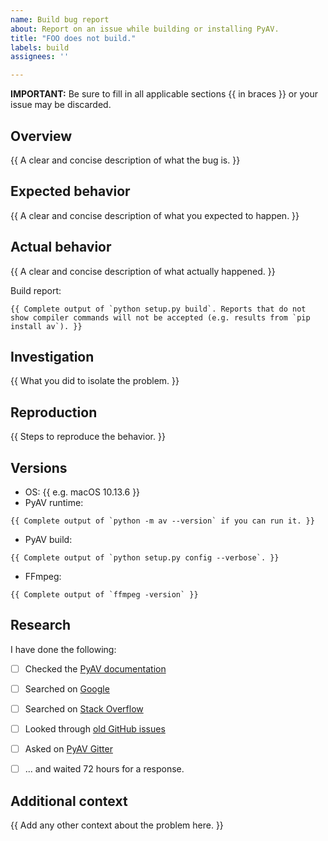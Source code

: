 ```yaml
---
name: Build bug report
about: Report on an issue while building or installing PyAV.
title: "FOO does not build."
labels: build
assignees: ''

---
```


**IMPORTANT:** Be sure to fill in all applicable sections {{ in braces }} or your issue may be discarded.


## Overview

{{ A clear and concise description of what the bug is. }}


## Expected behavior

{{ A clear and concise description of what you expected to happen. }}


## Actual behavior

{{ A clear and concise description of what actually happened. }}

Build report:
```
{{ Complete output of `python setup.py build`. Reports that do not show compiler commands will not be accepted (e.g. results from `pip install av`). }}
```


## Investigation

{{ What you did to isolate the problem. }}


## Reproduction

{{ Steps to reproduce the behavior. }}


## Versions

- OS: {{ e.g. macOS 10.13.6 }}
- PyAV runtime:
```
{{ Complete output of `python -m av --version` if you can run it. }}
```
- PyAV build:
```
{{ Complete output of `python setup.py config --verbose`. }}
```
- FFmpeg:
```
{{ Complete output of `ffmpeg -version` }}
```


## Research

I have done the following:

- [ ] Checked the [PyAV documentation](http://docs.mikeboers.com/pyav/stable/)
- [ ] Searched on [Google](https://www.google.com/search?q=pyav+how+do+I+foo)
- [ ] Searched on [Stack Overflow](https://stackoverflow.com/search?q=pyav)
- [ ] Looked through [old GitHub issues](https://github.com/mikeboers/PyAV/issues?&q=is%3Aissue)
- [ ] Asked on [PyAV Gitter](https://gitter.im/mikeboers/PyAV)
- [ ] ... and waited 72 hours for a response.


## Additional context

{{ Add any other context about the problem here. }}

